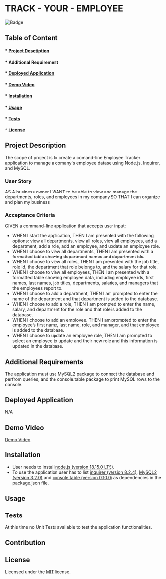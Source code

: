 # TRACK - YOUR - EMPLOYEE

![Badge](https://img.shields.io/badge/license-MIT-green?style=plastic&logo=appveyor)

## Table of Content
#### * [Project Desctiption](#description)
#### * [Additional Requirement](#requirements)
#### * [Deployed Application](#application)
#### * [Demo Video](#video)
#### * [Installation](#installation)
#### * [Usage](#usage)
#### * [Tests](#tests)
#### * [License](#license)


## Project Description
The scope of project is to create a comand-line Employee Tracker application to manage a comany's employee datase using Node.js, Inquirer, and MySQL. 

### User Story
AS A business owner
I WANT to be able to view and manage the departments, roles, and employees in my company
SO THAT I can organize and plan my business

### Acceptance Criteria
GIVEN a command-line application that accepts user input:

- WHEN I start the application, THEN I am presented with the following options: view all departments, view all roles, view all employees, add a department, add a role, add an employee, and update an employee role.
- WHEN I choose to view all departments, THEN I am presented with a formatted table showing department names and department ids.
- WHEN I choose to view all roles, THEN I am presented with the job title, role id, the department that role belongs to, and the salary for that role.
- WHEN I choose to view all employees, THEN I am presented with a formatted table showing employee data, including employee ids, first names, last names, job titles, departments, salaries, and managers that the employees report to.
- WHEN I choose to add a department, THEN I am prompted to enter the name of the department and that department is added to the database. 
- WHEN I choose to add a role, THEN I am prompted to enter the name, salary, and department for the role and that role is added to the database.
- WHEN I choose to add an employee, THEN I am prompted to enter the employee’s first name, last name, role, and manager, and that employee is added to the database.
- WHEN I choose to update an employee role, THEN I am prompted to select an employee to update and their new role and this information is updated in the database. 
 
 
## Additional Requirements
The application must use MySQL2 package to connect the database and perfrom queries, and the console.table package to print MySQL rows to the console. 


## Deployed Application
N/A


## Demo Video
[Demo Video]()


## Installation
- User needs to install [node.js (version 18.15.0 LTS)](https://nodejs.org/en/).
- To use the application user has to list [inquirer (version 8.2.4)](https://www.npmjs.com/package/inquirer/v/8.2.4), [MySQL2 (version 3.2.0)](https://www.npmjs.com/package/mysql2) and [console.table (version 0.10.0)](https://www.npmjs.com/package/console.table) as dependencies in the package.json file.


## Usage



## Tests
At this time no Unit Tests available to test the application functionalities. 


## Contribution



## License
Licensed under the [MIT](https://choosealicense.com/licenses/mit/) license.
